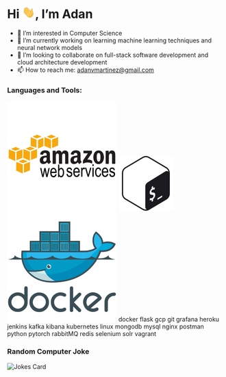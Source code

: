 # Hi <img src="https://github.com/adanvmartinez/Profile-Assets/blob/main/Hi.gif" width="30" >, I’m Adan
- 👀 I’m interested in Computer Science
- 🌱 I’m currently working on learning machine learning techniques and neural network models
- 💞️ I’m looking to collaborate on full-stack software development and cloud architecture development
- 📫 How to reach me: adanvmartinez@gmail.com

### Languages and Tools:
![aws](https://github.com/adanvmartinez/Profile-Assets/blob/main/amazonwebservices-original-wordmark.svg) ![bash](https://github.com/adanvmartinez/Profile-Assets/blob/main/bash.svg)![docker](https://github.com/adanvmartinez/Profile-Assets/blob/main/docker.svg) docker flask gcp git grafana heroku jenkins kafka kibana kubernetes linux mongodb mysql nginx postman python pytorch rabbitMQ redis selenium solr vagrant

### Random Computer Joke
 ![Jokes Card](https://readme-jokes.vercel.app/api?hideBorder)
<!---
adanvmartinez/adanvmartinez is a ✨ special ✨ repository because its `README.md` (this file) appears on your GitHub profile.
You can click the Preview link to take a look at your changes.
--->
